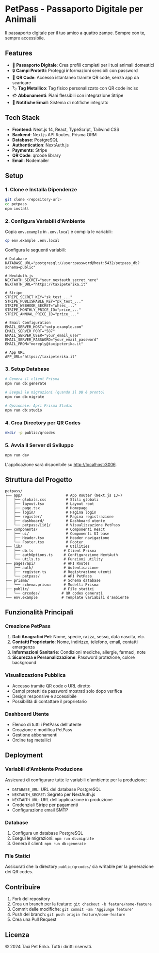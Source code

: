 # PetPass - Passaporto Digitale per Animali

Il passaporto digitale per il tuo amico a quattro zampe. Sempre con te, sempre accessibile.

## Features

- 🐾 **Passaporto Digitale**: Crea profili completi per i tuoi animali domestici
- 🔒 **Campi Protetti**: Proteggi informazioni sensibili con password
- 📱 **QR Code**: Accesso istantaneo tramite QR code, senza app da scaricare
- 🏷️ **Tag Metallico**: Tag fisico personalizzato con QR code inciso
- 💳 **Abbonamenti**: Piani flessibili con integrazione Stripe
- 📧 **Notifiche Email**: Sistema di notifiche integrato

## Tech Stack

- **Frontend**: Next.js 14, React, TypeScript, Tailwind CSS
- **Backend**: Next.js API Routes, Prisma ORM
- **Database**: PostgreSQL
- **Authentication**: NextAuth.js
- **Payments**: Stripe
- **QR Code**: qrcode library
- **Email**: Nodemailer

## Setup

### 1. Clone e Installa Dipendenze

```bash
git clone <repository-url>
cd petpass
npm install
```

### 2. Configura Variabili d'Ambiente

Copia `env.example` in `.env.local` e compila le variabili:

```bash
cp env.example .env.local
```

Configura le seguenti variabili:

```env
# Database
DATABASE_URL="postgresql://user:password@host:5432/petpass_db?schema=public"

# NextAuth.js
NEXTAUTH_SECRET="your_nextauth_secret_here"
NEXTAUTH_URL="https://taxipeterika.it"

# Stripe
STRIPE_SECRET_KEY="sk_test_..."
STRIPE_PUBLISHABLE_KEY="pk_test_..."
STRIPE_WEBHOOK_SECRET="whsec_..."
STRIPE_MONTHLY_PRICE_ID="price_..."
STRIPE_ANNUAL_PRICE_ID="price_..."

# Email Configuration
EMAIL_SERVER_HOST="smtp.example.com"
EMAIL_SERVER_PORT="587"
EMAIL_SERVER_USER="your_email_user"
EMAIL_SERVER_PASSWORD="your_email_password"
EMAIL_FROM="noreply@taxipeterika.it"

# App URL
APP_URL="https://taxipeterika.it"
```

### 3. Setup Database

```bash
# Genera il client Prisma
npm run db:generate

# Esegui le migrazioni (quando il DB è pronto)
npm run db:migrate

# Opzionale: Apri Prisma Studio
npm run db:studio
```

### 4. Crea Directory per QR Codes

```bash
mkdir -p public/qrcodes
```

### 5. Avvia il Server di Sviluppo

```bash
npm run dev
```

L'applicazione sarà disponibile su [http://localhost:3006](http://localhost:3006).

## Struttura del Progetto

```
petpass/
├── app/                    # App Router (Next.js 13+)
│   ├── globals.css         # Stili globali
│   ├── layout.tsx          # Layout root
│   ├── page.tsx            # Homepage
│   ├── login/              # Pagina login
│   ├── register/           # Pagina registrazione
│   ├── dashboard/          # Dashboard utente
│   └── petpass/[id]/       # Visualizzazione PetPass
├── components/             # Componenti React
│   ├── ui/                 # Componenti UI base
│   ├── Header.tsx          # Header navigazione
│   └── Footer.tsx          # Footer
├── lib/                    # Utilities
│   ├── db.ts              # Client Prisma
│   ├── authOptions.ts     # Configurazione NextAuth
│   └── utils.ts           # Funzioni utility
├── pages/api/             # API Routes
│   ├── auth/              # Autenticazione
│   ├── register.ts        # Registrazione utenti
│   └── petpass/           # API PetPass
├── prisma/                # Schema database
│   └── schema.prisma      # Modelli Prisma
├── public/                # File statici
│   └── qrcodes/          # QR codes generati
└── env.example           # Template variabili d'ambiente
```

## Funzionalità Principali

### Creazione PetPass

1. **Dati Anagrafici Pet**: Nome, specie, razza, sesso, data nascita, etc.
2. **Contatti Proprietario**: Nome, indirizzo, telefono, email, contatti emergenza
3. **Informazioni Sanitarie**: Condizioni mediche, allergie, farmaci, note
4. **Sicurezza e Personalizzazione**: Password protezione, colore background

### Visualizzazione Pubblica

- Accesso tramite QR code o URL diretto
- Campi protetti da password mostrati solo dopo verifica
- Design responsive e accessibile
- Possibilità di contattare il proprietario

### Dashboard Utente

- Elenco di tutti i PetPass dell'utente
- Creazione e modifica PetPass
- Gestione abbonamenti
- Ordine tag metallici

## Deployment

### Variabili d'Ambiente Produzione

Assicurati di configurare tutte le variabili d'ambiente per la produzione:

- `DATABASE_URL`: URL del database PostgreSQL
- `NEXTAUTH_SECRET`: Segreto per NextAuth.js
- `NEXTAUTH_URL`: URL dell'applicazione in produzione
- Credenziali Stripe per pagamenti
- Configurazione email SMTP

### Database

1. Configura un database PostgreSQL
2. Esegui le migrazioni: `npm run db:migrate`
3. Genera il client: `npm run db:generate`

### File Statici

Assicurati che la directory `public/qrcodes/` sia writable per la generazione dei QR codes.

## Contribuire

1. Fork del repository
2. Crea un branch per la feature: `git checkout -b feature/nome-feature`
3. Commit delle modifiche: `git commit -am 'Aggiunge feature'`
4. Push del branch: `git push origin feature/nome-feature`
5. Crea una Pull Request

## Licenza

© 2024 Taxi Pet Erika. Tutti i diritti riservati. 